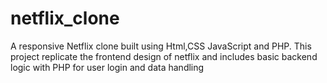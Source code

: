 # netflix_clone
A responsive Netflix clone built using Html,CSS JavaScript and PHP. This project replicate the frontend design of netflix and includes basic backend logic with PHP for user login and data handling
